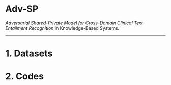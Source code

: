 # Adv-SP
*Adversarial Shared-Private Model for Cross-Domain Clinical Text Entailment Recognition* in Knowledge-Based Systems.

---

# 1. Datasets


# 2. Codes

